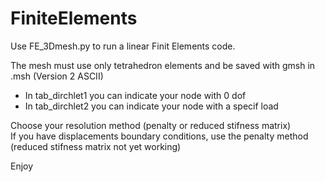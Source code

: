 # FiniteElements

Use FE_3Dmesh.py to run a linear Finit Elements code.

The mesh must use only tetrahedron elements and be saved with gmsh in .msh (Version 2 ASCII)
- In tab_dirchlet1 you can indicate your node with 0 dof
- In tab_dirchlet2 you can indicate your node with a specif load

Choose your resolution method (penalty or reduced stifness matrix) \
If you have displacements boundary conditions, use the penalty method (reduced stifness matrix not yet working)

Enjoy
